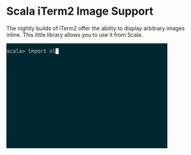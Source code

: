 # Scala iTerm2 Image Support

The nightly builds of iTerm2 offer the ability to display arbitrary images inline. This little library allows you to use it from Scala. 

![Demo](iterm2-image-scala.gif)


